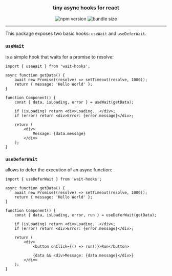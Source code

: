 <div style="text-align: center">
    <h3>tiny async hooks for react</h3>
    <img src="https://img.shields.io/npm/v/wait-hooks?label=%20&color=%234287f5" alt="npm version" />
    <img src="https://img.shields.io/bundlephobia/minzip/wait-hooks?label=%20&color=%234287f5" alt="bundle size" />
    <hr />
</div>

This package exposes two basic hooks: `useWait` and `useDeferWait`.

### `useWait`

is a simple hook that waits for a promise to resolve:

```tsx
import { useWait } from 'wait-hooks';

async function getData() {
    await new Promise((resolve) => setTimeout(resolve, 1000));
    return { message: 'Hello World' };
}

function Component() {
    const { data, isLoading, error } = useWait(getData);
    
    if (isLoading) return <div>Loading...</div>;
    if (error) return <div>Error: {error.message}</div>;
    
    return (
        <div>
            Message: {data.message}
        </div>
    );
}
```

### `useDeferWait`

allows to defer the execution of an async function:

```tsx
import { useDeferWait } from 'wait-hooks';

async function getData() {
    await new Promise((resolve) => setTimeout(resolve, 1000));
    return { message: 'Hello World' };
}

function Component() {
    const { data, isLoading, error, run } = useDeferWait(getData);
    
    if (isLoading) return <div>Loading...</div>;
    if (error) return <div>Error: {error.message}</div>;
    
    return (
        <div>
            <button onClick={() => run()}>Run</button>

            {data && <div>Message: {data.message}</div>}
        </div>
    );
}
```